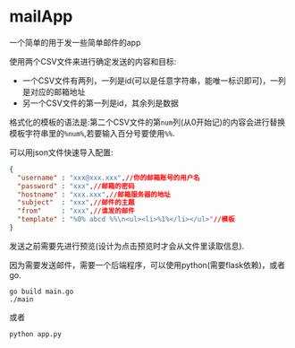 # mailApp
一个简单的用于发一些简单邮件的app

使用两个CSV文件来进行确定发送的内容和目标:
- 一个CSV文件有两列，一列是id(可以是任意字符串，能唯一标识即可)，一列是对应的邮箱地址
- 另一个CSV文件的第一列是id，其余列是数据

格式化的模板的语法是:第二个CSV文件的第`num`列(从0开始记)的内容会进行替换模板字符串里的`%num%`,若要输入百分号要使用`%%`.

可以用json文件快速导入配置:
```json
{
  "username" : "xxx@xxx.xxx",//你的邮箱账号的用户名
  "password" : "xxx",//邮箱的密码
  "hostname" : "xxx.xxx",//邮箱服务器的地址
  "subject"  : "xxx",//邮件的主题
  "from"     : "xxx",//谁发的邮件
  "template" : "%0% abcd %%\n<ul><li>%1%</li></ul>"//模板
}
```

发送之前需要先进行预览(设计为点击预览时才会从文件里读取信息).

因为需要发送邮件，需要一个后端程序，可以使用python(需要flask依赖)，或者go.

```
go build main.go
./main
```
或者
```
python app.py
````
